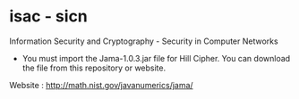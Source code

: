 # isac - sicn

Information Security and Cryptography - Security in Computer Networks

* You must import the Jama-1.0.3.jar file for Hill Cipher.
You can download the file from this repository or website.

Website : http://math.nist.gov/javanumerics/jama/
